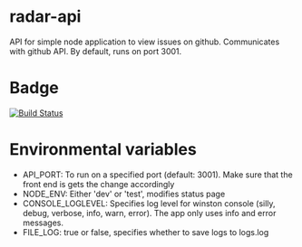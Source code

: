 # radar-api

API for simple node application to view issues on github. Communicates with github API. By default, runs on port 3001.


# Badge
[![Build Status](https://api.shippable.com/projects/55f0a3801895ca447414401d/badge?branchName=master)](https://app.shippable.com/projects/55f0a3801895ca447414401d/builds/latest) 

# Environmental variables

- API_PORT: To run on a specified port (default: 3001). Make sure that the front end is gets the change accordingly
- NODE_ENV: Either 'dev' or 'test', modifies status page
- CONSOLE_LOGLEVEL: Specifies log level for winston console (silly, debug, verbose, info, warn, error). The app only uses info and error messages.
- FILE_LOG: true or false, specifies whether to save logs to logs.log
